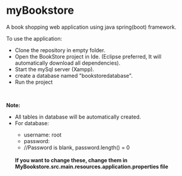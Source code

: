 # myBookstore
A book shopping web application using java spring(boot) framework.

To use the application:<br/>
  <ul>
  <li>Clone the repository in empty folder.</li>
  <li>Open the BookStore project in Ide. (Eclipse preferred, It will automatically download all dependencies). </li>
  <li>Start the mySql server (Xampp).</li>
  <li>create a database named "bookstoredatabase".</li>
  <li>Run the project</li>
  </ul>
  <br/>
  
  <strong>Note:</strong> <br/>
    <ul>
    <li>All tables in database will be automatically created.</li>
    <li>For database:</li>
      <ul>
        <li>username: root</li>
        <li>password: </li>
        <li>//Password is blank, password.length() = 0</li>
      </ul>
      <br/>
      <strong>If you want to change these, change them in MyBookstore.src.main.resources.application.properties file</strong> 
    </ul>
     
